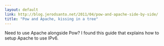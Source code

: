 ```yaml
---
layout: default
link: http://blog.jerodsanto.net/2011/04/pow-and-apache-side-by-side/
title: "Pow and Apache, kissing in a tree"
---
```


Need to use Apache alongside Pow? I found this guide that explains how to
setup Apache to use IPv6.
